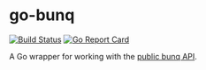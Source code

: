 # go-bunq

[![Build Status](https://travis-ci.org/dstotijn/go-bunq.svg)](https://travis-ci.org/dstotijn/go-bunq)
[![Go Report Card](https://goreportcard.com/badge/github.com/dstotijn/go-bunq)](https://goreportcard.com/report/github.com/dstotijn/go-bunq)

A Go wrapper for working with the [public bunq API](https://www.bunq.com/en/api).
